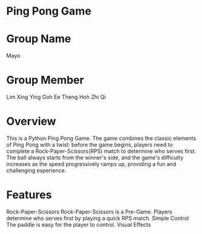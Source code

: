 # Ping Pong Game

# Group Name
Mayo

# Group Member
Lim Xing Ying
Goh Ee Theng
Hoh Zhi Qi

# Overview
This is a Python Ping Pong Game. The game combines the classic elements of Ping Pong with a twist: before the game begins, players need to complete a Rock-Paper-Scissors(RPS) match to determine who serves first. The ball always starts from the winner's side, and the game's difficulty increases as the speed progressively ramps up, providing a fun and challenging experience.

# Features
Rock-Paper-Scissors
Rock-Paper-Scissors is a Pre-Game. Players determine who serves first by playing a quick RPS match. </h4>
Simple Control
The paddle is easy for the player to control.
Visual Effects

